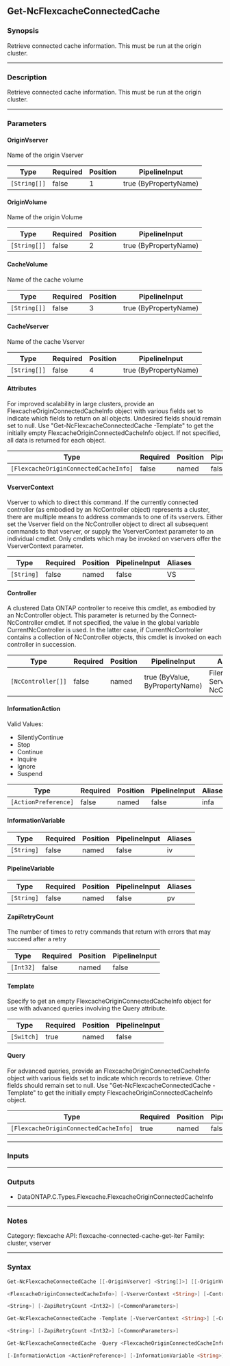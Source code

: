 Get-NcFlexcacheConnectedCache
-----------------------------

### Synopsis
Retrieve connected cache information. This must be run at the origin cluster.

---

### Description

Retrieve connected cache information. This must be run at the origin cluster.

---

### Parameters
#### **OriginVserver**
Name of the origin Vserver

|Type        |Required|Position|PipelineInput        |
|------------|--------|--------|---------------------|
|`[String[]]`|false   |1       |true (ByPropertyName)|

#### **OriginVolume**
Name of the origin Volume

|Type        |Required|Position|PipelineInput        |
|------------|--------|--------|---------------------|
|`[String[]]`|false   |2       |true (ByPropertyName)|

#### **CacheVolume**
Name of the cache volume

|Type        |Required|Position|PipelineInput        |
|------------|--------|--------|---------------------|
|`[String[]]`|false   |3       |true (ByPropertyName)|

#### **CacheVserver**
Name of the cache Vserver

|Type        |Required|Position|PipelineInput        |
|------------|--------|--------|---------------------|
|`[String[]]`|false   |4       |true (ByPropertyName)|

#### **Attributes**
For improved scalability in large clusters, provide an FlexcacheOriginConnectedCacheInfo object with various fields set to indicate which fields to return on all objects.  Undesired fields should remain set to null.  Use "Get-NcFlexcacheConnectedCache -Template" to get the initially empty FlexcacheOriginConnectedCacheInfo object.  If not specified, all data is returned for each object.

|Type                                 |Required|Position|PipelineInput|
|-------------------------------------|--------|--------|-------------|
|`[FlexcacheOriginConnectedCacheInfo]`|false   |named   |false        |

#### **VserverContext**
Vserver to which to direct this command.  If the currently connected controller (as embodied by an NcController object) represents a cluster, there are multiple means to address commands to one of its vservers.  Either set the Vserver field on the NcController object to direct all subsequent commands to that vserver, or supply the VserverContext parameter to an individual cmdlet.  Only cmdlets which may be invoked on vservers offer the VserverContext parameter.

|Type      |Required|Position|PipelineInput|Aliases|
|----------|--------|--------|-------------|-------|
|`[String]`|false   |named   |false        |VS     |

#### **Controller**
A clustered Data ONTAP controller to receive this cmdlet, as embodied by an NcController object.  This parameter is returned by the Connect-NcController cmdlet.  If not specified, the value in the global variable CurrentNcController is used.  In the latter case, if CurrentNcController contains a collection of NcController objects, this cmdlet is invoked on each controller in succession.

|Type              |Required|Position|PipelineInput                 |Aliases                          |
|------------------|--------|--------|------------------------------|---------------------------------|
|`[NcController[]]`|false   |named   |true (ByValue, ByPropertyName)|Filer<br/>Server<br/>NcController|

#### **InformationAction**

Valid Values:

* SilentlyContinue
* Stop
* Continue
* Inquire
* Ignore
* Suspend

|Type                |Required|Position|PipelineInput|Aliases|
|--------------------|--------|--------|-------------|-------|
|`[ActionPreference]`|false   |named   |false        |infa   |

#### **InformationVariable**

|Type      |Required|Position|PipelineInput|Aliases|
|----------|--------|--------|-------------|-------|
|`[String]`|false   |named   |false        |iv     |

#### **PipelineVariable**

|Type      |Required|Position|PipelineInput|Aliases|
|----------|--------|--------|-------------|-------|
|`[String]`|false   |named   |false        |pv     |

#### **ZapiRetryCount**
The number of times to retry commands that return with errors that may succeed after a retry

|Type     |Required|Position|PipelineInput|
|---------|--------|--------|-------------|
|`[Int32]`|false   |named   |false        |

#### **Template**
Specify to get an empty FlexcacheOriginConnectedCacheInfo object for use with advanced queries involving the Query attribute.

|Type      |Required|Position|PipelineInput|
|----------|--------|--------|-------------|
|`[Switch]`|true    |named   |false        |

#### **Query**
For advanced queries, provide an FlexcacheOriginConnectedCacheInfo object with various fields set to indicate which records to retrieve.  Other fields should remain set to null.  Use "Get-NcFlexcacheConnectedCache -Template" to get the initially empty FlexcacheOriginConnectedCacheInfo object.

|Type                                 |Required|Position|PipelineInput|
|-------------------------------------|--------|--------|-------------|
|`[FlexcacheOriginConnectedCacheInfo]`|true    |named   |false        |

---

### Inputs

---

### Outputs
* DataONTAP.C.Types.Flexcache.FlexcacheOriginConnectedCacheInfo

---

### Notes
Category: flexcache
API: flexcache-connected-cache-get-iter
Family: cluster, vserver

---

### Syntax
```PowerShell
Get-NcFlexcacheConnectedCache [[-OriginVserver] <String[]>] [[-OriginVolume] <String[]>] [[-CacheVolume] <String[]>] [[-CacheVserver] <String[]>] [-Attributes 
```
```PowerShell
<FlexcacheOriginConnectedCacheInfo>] [-VserverContext <String>] [-Controller <NcController[]>] [-InformationAction <ActionPreference>] [-InformationVariable <String>] [-PipelineVariable 
```
```PowerShell
<String>] [-ZapiRetryCount <Int32>] [<CommonParameters>]
```
```PowerShell
Get-NcFlexcacheConnectedCache -Template [-VserverContext <String>] [-Controller <NcController[]>] [-InformationAction <ActionPreference>] [-InformationVariable <String>] [-PipelineVariable 
```
```PowerShell
<String>] [-ZapiRetryCount <Int32>] [<CommonParameters>]
```
```PowerShell
Get-NcFlexcacheConnectedCache -Query <FlexcacheOriginConnectedCacheInfo> [-Attributes <FlexcacheOriginConnectedCacheInfo>] [-VserverContext <String>] [-Controller <NcController[]>] 
```
```PowerShell
[-InformationAction <ActionPreference>] [-InformationVariable <String>] [-PipelineVariable <String>] [-ZapiRetryCount <Int32>] [<CommonParameters>]
```
